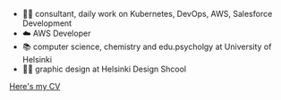 - 👩‍💻 consultant, daily work on Kubernetes, DevOps, AWS, Salesforce Development
- ☁️ AWS Developer
- 📚 computer science, chemistry and edu.psycholgy at University of Helsinki
- 👩‍🎨 graphic design at Helsinki Design Shcool

[Here's my CV](https://emmakingdev.github.io/cv/)
